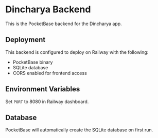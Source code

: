 # Dincharya Backend

This is the PocketBase backend for the Dincharya app.

## Deployment

This backend is configured to deploy on Railway with the following:
- PocketBase binary
- SQLite database
- CORS enabled for frontend access

## Environment Variables

Set `PORT` to 8080 in Railway dashboard.

## Database

PocketBase will automatically create the SQLite database on first run.
